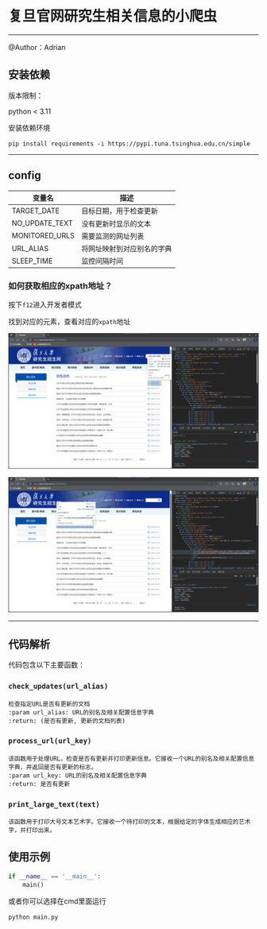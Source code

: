 # 复旦官网研究生相关信息的小爬虫
---
@Author：Adrian

## 安装依赖

版本限制：

python < 3.11

安装依赖环境

```
pip install requirements -i https://pypi.tuna.tsinghua.edu.cn/simple
```
---

## config

| 变量名 | 描述 |
| --- | --- |
| TARGET_DATE | 目标日期，用于检查更新 |
| NO_UPDATE_TEXT | 没有更新时显示的文本 |
| MONITORED_URLS | 需要监测的网址列表 |
| URL_ALIAS | 将网址映射到对应别名的字典 |
| SLEEP_TIME | 监控间隔时间 |

### 如何获取相应的xpath地址？

按下`f12`进入开发者模式

找到对应的元素，查看对应的`xpath`地址

![avatar](pic\date.png)

![avatar](pic\title.png)

---
## 代码解析

代码包含以下主要函数：

###  `check_updates(url_alias)`

```
检查指定URL是否有更新的文档
:param url_alias: URL的别名及相关配置信息字典
:return: (是否有更新, 更新的文档列表)
```

### `process_url(url_key)` 

```
该函数用于处理URL，检查是否有更新并打印更新信息。它接收一个URL的别名及相关配置信息字典，并返回是否有更新的标志。
:param url_key: URL的别名及相关配置信息字典
:return: 是否有更新
```

### `print_large_text(text)` 
```
该函数用于打印大号文本艺术字。它接收一个待打印的文本，根据给定的字体生成相应的艺术字，并打印出来。
```


## 使用示例

```python
if __name__ == '__main__':
    main()
```
或者你可以选择在cmd里面运行
```
python main.py
